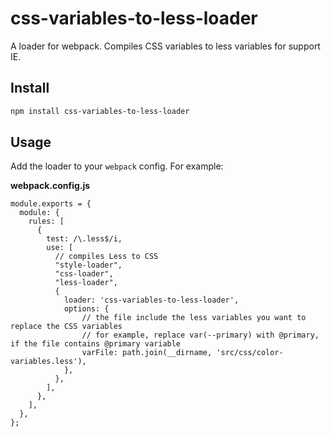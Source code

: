 # css-variables-to-less-loader
A loader for webpack. Compiles CSS variables to less variables for support IE.

## Install

```bash
npm install css-variables-to-less-loader
``` 

## Usage

Add the loader to your `webpack` config. For example:

<strong>webpack.config.js</strong>

```
module.exports = {
  module: {
    rules: [
      {
        test: /\.less$/i,
        use: [
          // compiles Less to CSS
          "style-loader",
          "css-loader",
          "less-loader",
          {
            loader: 'css-variables-to-less-loader',
            options: {
                // the file include the less variables you want to replace the CSS variables
                // for example, replace var(--primary) with @primary, if the file contains @primary variable
                varFile: path.join(__dirname, 'src/css/color-variables.less'),
            },
          },
        ],
      },
    ],
  },
};
```
